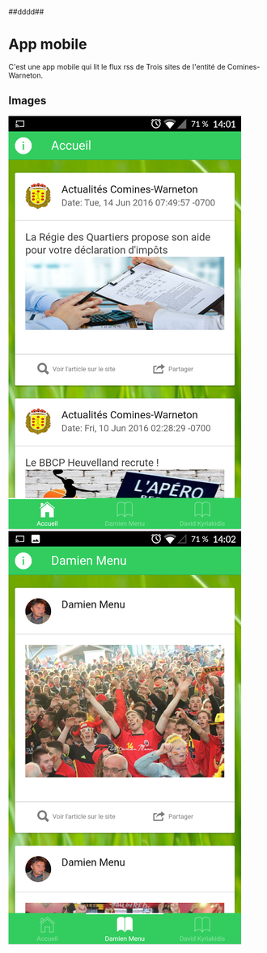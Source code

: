 ##dddd##
# App mobile #

C'est une app mobile qui lit le flux rss de Trois sites de l'entité de Comines-Warneton.

## Images ##

![Image 1](/readmeImage/appComines.png "Image 1")
![Image 2](/readmeImage/appComines2.png "Image 2")